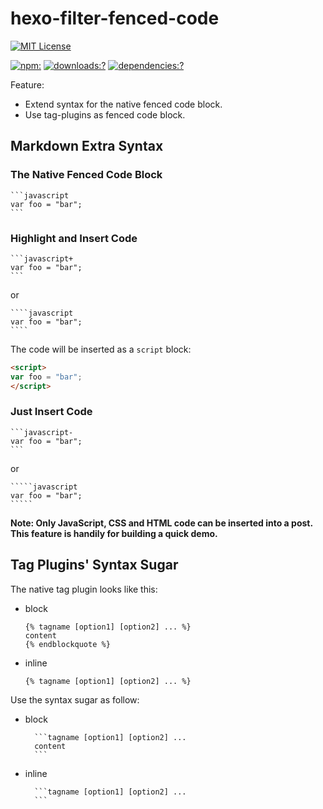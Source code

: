 # hexo-filter-fenced-code

[![MIT License](https://img.shields.io/badge/license-MIT_License-green.svg?style=flat-square)](https://github.com/bubkoo/hexo-filter-fenced-code/blob/master/LICENSE)

[![npm:](https://img.shields.io/npm/v/hexo-filter-fenced-code.svg?style=flat-square)](https://www.npmjs.com/packages/hexo-filter-fenced-code)
[![downloads:?](https://img.shields.io/npm/dm/hexo-filter-fenced-code.svg?style=flat-square)](https://www.npmjs.com/packages/hexo-filter-fenced-code)
[![dependencies:?](https://img.shields.io/david/bubkoo/hexo-filter-fenced-code.svg?style=flat-square)](https://david-dm.org/bubkoo/hexo-filter-fenced-code)


Feature:

- Extend syntax for the native fenced code block.
- Use tag-plugins as fenced code block.

## Markdown Extra Syntax

### The Native Fenced Code Block

    ```javascript
    var foo = "bar";
    ```

### Highlight and Insert Code

    ```javascript+
    var foo = "bar";
    ```

or

    ````javascript
    var foo = "bar";
    ````




The code will be inserted as a `script` block:

```html
<script>
var foo = "bar";
</script>
```

### Just Insert Code

    ```javascript-
    var foo = "bar";
    ```

or

    `````javascript
    var foo = "bar";
    `````


**Note: Only JavaScript, CSS and HTML code can be inserted into a post. This feature is handily for building a quick demo.**

## Tag Plugins' Syntax Sugar

The native tag plugin looks like this:

- block

  ```swig
  {% tagname [option1] [option2] ... %}
  content
  {% endblockquote %}
  ```

- inline

  ```swig
  {% tagname [option1] [option2] ... %}
  ```
  
Use the syntax sugar as follow:

- block

        ```tagname [option1] [option2] ... 
        content
        ```


- inline

        ```tagname [option1] [option2] ...
        ```

